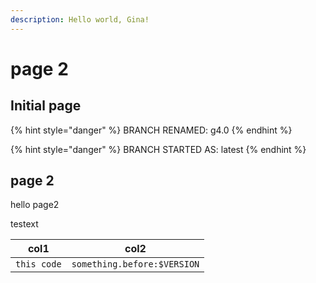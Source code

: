 ```yaml
---
description: Hello world, Gina!
---
```


# page 2

## Initial page

{% hint style="danger" %}
BRANCH RENAMED: g4.0
{% endhint %}

{% hint style="danger" %}
BRANCH STARTED AS: latest
{% endhint %}

## page 2

hello page2

testext

| col1        | col2                        |
| ----------- | --------------------------- |
| `this code` | `something.before:$VERSION` |
